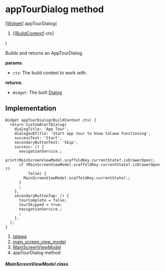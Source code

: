 
<div>

# appTourDialog method

</div>


[[Widget](https://api.flutter.dev/flutter/widgets/Widget-class.html)]
appTourDialog(

1.  [[[BuildContext](https://api.flutter.dev/flutter/widgets/BuildContext-class.md)]
    ctx]

)



Builds and returns an AppTourDialog.

**params**:

-   `ctx`: The build context to work with.

**returns**:

-   `Widget`: The built
    [Dialog](https://api.flutter.dev/flutter/material/Dialog-class.html)



## Implementation

``` language-dart
Widget appTourDialog(BuildContext ctx) {
  return CustomAlertDialog(
    dialogTitle: 'App Tour',
    dialogSubTitle: 'Start app tour to know talawa functioning',
    successText: 'Start',
    secondaryButtonText: 'Skip',
    success: () {
      navigationService.;
      print(MainScreenViewModel.scaffoldKey.currentState?.isDrawerOpen);
      if (MainScreenViewModel.scaffoldKey.currentState?.isDrawerOpen ??
          false) {
        MainScreenViewModel.scaffoldKey.currentState?.;
      }
      ;
    },
    secondaryButtonTap: () {
      tourComplete = false;
      tourSkipped = true;
      navigationService.;
      ;
    },
  );
}
```







1.  [talawa](../../index.md)
2.  [main_screen_view_model](../../view_model_main_screen_view_model/)
3.  [MainScreenViewModel](../../view_model_main_screen_view_model/MainScreenViewModel-class.md)
4.  appTourDialog method

##### MainScreenViewModel class







